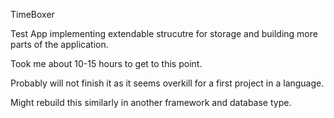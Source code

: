 T i m e B o x e r 

Test App implementing extendable strucutre for storage and building more parts of the application.

Took me about 10-15 hours to get to this point.

Probably will not finish it as it seems overkill for a first project in a language.

Might rebuild this similarly in another framework and database type.
 
 
